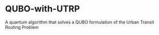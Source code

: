 # QUBO-with-UTRP
A quantum algorithm that solves a QUBO formulation of the Urban Transit Routing Problem
